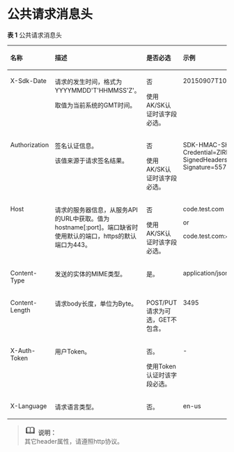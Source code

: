 # 公共请求消息头<a name="zh-cn_topic_0032347753"></a>

**表 1**  公共请求消息头

<a name="table18389930"></a>
<table><thead align="left"><tr id="row24749807"><th class="cellrowborder" valign="top" width="25%" id="mcps1.2.5.1.1"><p id="p58577354"><a name="p58577354"></a><a name="p58577354"></a>名称</p>
</th>
<th class="cellrowborder" valign="top" width="25%" id="mcps1.2.5.1.2"><p id="p47145209"><a name="p47145209"></a><a name="p47145209"></a>描述</p>
</th>
<th class="cellrowborder" valign="top" width="25%" id="mcps1.2.5.1.3"><p id="p60665573"><a name="p60665573"></a><a name="p60665573"></a>是否必选</p>
</th>
<th class="cellrowborder" valign="top" width="25%" id="mcps1.2.5.1.4"><p id="p14964341"><a name="p14964341"></a><a name="p14964341"></a>示例</p>
</th>
</tr>
</thead>
<tbody><tr id="row10885211246"><td class="cellrowborder" valign="top" width="25%" headers="mcps1.2.5.1.1 "><p id="p18685112332"><a name="p18685112332"></a><a name="p18685112332"></a>X-Sdk-Date</p>
</td>
<td class="cellrowborder" valign="top" width="25%" headers="mcps1.2.5.1.2 "><p id="p158681113337"><a name="p158681113337"></a><a name="p158681113337"></a>请求的发生时间，格式为YYYYMMDD'T'HHMMSS'Z'。</p>
<p id="p1286816117332"><a name="p1286816117332"></a><a name="p1286816117332"></a>取值为当前系统的GMT时间。</p>
</td>
<td class="cellrowborder" valign="top" width="25%" headers="mcps1.2.5.1.3 "><p id="p48681111339"><a name="p48681111339"></a><a name="p48681111339"></a>否</p>
<p id="p1886851113314"><a name="p1886851113314"></a><a name="p1886851113314"></a>使用AK/SK认证时该字段必选。</p>
</td>
<td class="cellrowborder" valign="top" width="25%" headers="mcps1.2.5.1.4 "><p id="p7868131153315"><a name="p7868131153315"></a><a name="p7868131153315"></a>20150907T101459Z</p>
</td>
</tr>
<tr id="row1533455020245"><td class="cellrowborder" valign="top" width="25%" headers="mcps1.2.5.1.1 "><p id="p586816117339"><a name="p586816117339"></a><a name="p586816117339"></a>Authorization</p>
</td>
<td class="cellrowborder" valign="top" width="25%" headers="mcps1.2.5.1.2 "><p id="p1986841143311"><a name="p1986841143311"></a><a name="p1986841143311"></a>签名认证信息。</p>
<p id="p986831133320"><a name="p986831133320"></a><a name="p986831133320"></a>该值来源于请求签名结果。</p>
</td>
<td class="cellrowborder" valign="top" width="25%" headers="mcps1.2.5.1.3 "><p id="p48686133312"><a name="p48686133312"></a><a name="p48686133312"></a>否</p>
<p id="p186814103317"><a name="p186814103317"></a><a name="p186814103317"></a>使用AK/SK认证时该字段必选。</p>
</td>
<td class="cellrowborder" valign="top" width="25%" headers="mcps1.2.5.1.4 "><p id="p10868121143318"><a name="p10868121143318"></a><a name="p10868121143318"></a>SDK-HMAC-SHA256 Credential=ZIRRKMTWPTQFQI1WKNKB/20150907//ec2/sdk_request, SignedHeaders=content-type;host;x-sdk-date, Signature=55741b610f3c9fa3ae40b5a8021ebf7ebc2a28a603fc62d25cb3bfe6608e1994</p>
</td>
</tr>
<tr id="row1217344812243"><td class="cellrowborder" valign="top" width="25%" headers="mcps1.2.5.1.1 "><p id="p2086813163316"><a name="p2086813163316"></a><a name="p2086813163316"></a>Host</p>
</td>
<td class="cellrowborder" valign="top" width="25%" headers="mcps1.2.5.1.2 "><p id="p58681814333"><a name="p58681814333"></a><a name="p58681814333"></a>请求的服务器信息，从服务API的URL中获取。值为hostname[:port]。端口缺省时使用默认的端口，https的默认端口为443。</p>
</td>
<td class="cellrowborder" valign="top" width="25%" headers="mcps1.2.5.1.3 "><p id="p886815123319"><a name="p886815123319"></a><a name="p886815123319"></a>否</p>
<p id="p386811116333"><a name="p386811116333"></a><a name="p386811116333"></a>使用AK/SK认证时该字段必选。</p>
</td>
<td class="cellrowborder" valign="top" width="25%" headers="mcps1.2.5.1.4 "><p id="p486814118330"><a name="p486814118330"></a><a name="p486814118330"></a>code.test.com</p>
<p id="p5868161163317"><a name="p5868161163317"></a><a name="p5868161163317"></a>or</p>
<p id="p786841123315"><a name="p786841123315"></a><a name="p786841123315"></a>code.test.com:443</p>
</td>
</tr>
<tr id="row4152081"><td class="cellrowborder" valign="top" width="25%" headers="mcps1.2.5.1.1 "><p id="p774306"><a name="p774306"></a><a name="p774306"></a>Content-Type</p>
</td>
<td class="cellrowborder" valign="top" width="25%" headers="mcps1.2.5.1.2 "><p id="p62718864"><a name="p62718864"></a><a name="p62718864"></a>发送的实体的MIME类型。</p>
</td>
<td class="cellrowborder" valign="top" width="25%" headers="mcps1.2.5.1.3 "><p id="p47063234"><a name="p47063234"></a><a name="p47063234"></a>是。</p>
</td>
<td class="cellrowborder" valign="top" width="25%" headers="mcps1.2.5.1.4 "><p id="p54025633"><a name="p54025633"></a><a name="p54025633"></a>application/json</p>
</td>
</tr>
<tr id="row16468652"><td class="cellrowborder" valign="top" width="25%" headers="mcps1.2.5.1.1 "><p id="p58892473"><a name="p58892473"></a><a name="p58892473"></a>Content-Length</p>
</td>
<td class="cellrowborder" valign="top" width="25%" headers="mcps1.2.5.1.2 "><p id="p5560998"><a name="p5560998"></a><a name="p5560998"></a>请求body长度，单位为Byte。</p>
</td>
<td class="cellrowborder" valign="top" width="25%" headers="mcps1.2.5.1.3 "><p id="p47787675"><a name="p47787675"></a><a name="p47787675"></a>POST/PUT请求为可选，GET不包含。</p>
</td>
<td class="cellrowborder" valign="top" width="25%" headers="mcps1.2.5.1.4 "><p id="p45596481"><a name="p45596481"></a><a name="p45596481"></a>3495</p>
</td>
</tr>
<tr id="row7715150"><td class="cellrowborder" valign="top" width="25%" headers="mcps1.2.5.1.1 "><p id="p20947391"><a name="p20947391"></a><a name="p20947391"></a>X-Auth-Token</p>
</td>
<td class="cellrowborder" valign="top" width="25%" headers="mcps1.2.5.1.2 "><p id="p19017142"><a name="p19017142"></a><a name="p19017142"></a>用户Token。</p>
</td>
<td class="cellrowborder" valign="top" width="25%" headers="mcps1.2.5.1.3 "><p id="p63993496"><a name="p63993496"></a><a name="p63993496"></a>否。</p>
<p id="p318110497203"><a name="p318110497203"></a><a name="p318110497203"></a>使用Token认证时该字段必选。</p>
</td>
<td class="cellrowborder" valign="top" width="25%" headers="mcps1.2.5.1.4 "><p id="p16090703"><a name="p16090703"></a><a name="p16090703"></a>-</p>
</td>
</tr>
<tr id="row10598606"><td class="cellrowborder" valign="top" width="25%" headers="mcps1.2.5.1.1 "><p id="p53180767"><a name="p53180767"></a><a name="p53180767"></a>X-Language</p>
</td>
<td class="cellrowborder" valign="top" width="25%" headers="mcps1.2.5.1.2 "><p id="p12674872"><a name="p12674872"></a><a name="p12674872"></a>请求语言类型。</p>
</td>
<td class="cellrowborder" valign="top" width="25%" headers="mcps1.2.5.1.3 "><p id="p20031746"><a name="p20031746"></a><a name="p20031746"></a>否。</p>
</td>
<td class="cellrowborder" valign="top" width="25%" headers="mcps1.2.5.1.4 "><p id="p11958757"><a name="p11958757"></a><a name="p11958757"></a>en-us</p>
</td>
</tr>
</tbody>
</table>

>![](public_sys-resources/icon-note.gif) **说明：**   
>其它header属性，请遵照http协议。  

